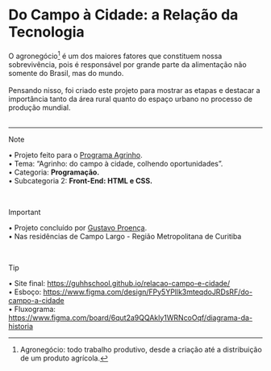 # Do Campo à Cidade: a Relação da Tecnologia
O agronegócio[^1] é um dos maiores fatores que constituem nossa sobrevivência, pois é responsável por grande parte da alimentação não somente do Brasil, mas do mundo.</br></br>
Pensando nisso, foi criado este projeto para mostrar as etapas e destacar a importância tanto da área rural quanto do espaço urbano no processo de produção mundial.</br></br>

<hr>

> [!NOTE]
> • Projeto feito para o [Programa Agrinho](https://www.sistemafaep.org.br/agrinho/). </br>
> • Tema: “Agrinho: do campo à cidade, colhendo oportunidades”.</br>
> • Categoria: **Programação.** </br>
> • Subcategoria 2: **Front-End: HTML e CSS.**</br>
</br>

> [!IMPORTANT]
> • Projeto concluído por [Gustavo Proença](https://github.com/GuhhSchool). </br>
> • Nas residências de Campo Largo - Região Metropolitana de Curitiba
</br>

> [!TIP]
> • Site final: https://guhhschool.github.io/relacao-campo-e-cidade/ </br>
> • Esboço: https://www.figma.com/design/FPy5YPllk3mteqdoJRDsRF/do-campo-a-cidade </br>
> • Fluxograma: https://www.figma.com/board/6qut2a9QQAkly1WRNcoOqf/diagrama-da-historia </br>
[^1]: Agronegócio: todo trabalho produtivo, desde a criação até a distribuição de um produto agrícola.
